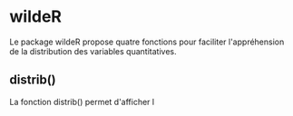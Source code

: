 # wildeR

Le package wildeR propose quatre fonctions pour faciliter l'appréhension de la distribution des variables quantitatives.

## distrib()

La fonction distrib() permet d'afficher l
